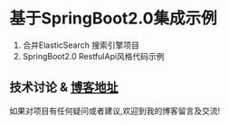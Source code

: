 # 基于SpringBoot2.0集成示例
1. 合并ElasticSearch 搜索引擎项目
2. SpringBoot2.0 RestfulApi风格代码示例

## 技术讨论 & [博客地址](http://www.codeteen.cn/)
如果对项目有任何疑问或者建议,欢迎到我的博客留言及交流!